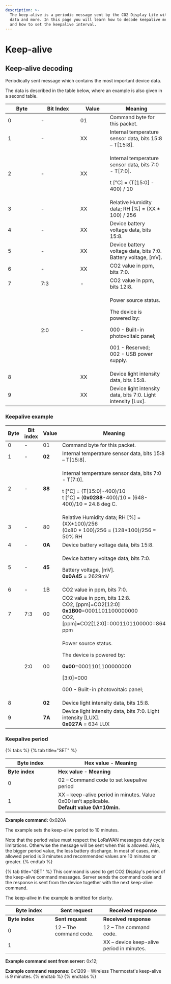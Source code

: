 ```yaml
---
description: >-
  The keep-alive is a periodic message sent by the CO2 Display Lite with sensor
  data and more. In this page you will learn how to decode keepalive messages
  and how to set the keepalive interval.
---
```


# Keep-alive

## Keep-alive decoding

Periodically sent message which contains the most important device data.

The data is described in the table below, where an example is also given in a second table.

<table><thead><tr><th width="87.66666666666669">Byte</th><th width="108">Bit Index</th><th width="77">Value</th><th>Meaning</th></tr></thead><tbody><tr><td>0</td><td>-</td><td>01</td><td>Command byte for this packet.</td></tr><tr><td>1</td><td>-</td><td>XX</td><td>Internal temperature sensor data, bits 15:8 – T[15:8].</td></tr><tr><td>2</td><td>-</td><td>XX</td><td><p>Internal temperature sensor data, bits 7:0 - T[7:0].  </p><p>t [°C] = (T[15:0] - 400) / 10</p></td></tr><tr><td>3</td><td>-</td><td>XX</td><td>Relative Humidity data; RH [%] = (XX * 100) / 256</td></tr><tr><td>4</td><td>-</td><td>XX</td><td>Device battery voltage data, bits 15:8.</td></tr><tr><td>5</td><td>-</td><td>XX</td><td>Device battery voltage data, bits 7:0. Battery voltage, [mV].</td></tr><tr><td>6</td><td>-</td><td>XX</td><td>CO2 value in ppm, bits 7:0.</td></tr><tr><td>7</td><td>7:3</td><td>-</td><td>CO2 value in ppm, bits 12:8.</td></tr><tr><td></td><td>2:0</td><td>-</td><td><p>Power source status.</p><p>Тhe device is powered by:</p><p>000 - Built-in photovoltaic panel;</p><p>001 - Reserved;<br>002 - USB power supply.</p></td></tr><tr><td>8</td><td></td><td>XX</td><td>Device light intensity data, bits 15:8.</td></tr><tr><td>9</td><td></td><td>XX</td><td>Device light intensity data, bits 7:0. Light intensity [Lux].</td></tr></tbody></table>

### Keepalive example

<table><thead><tr><th width="87.66666666666669">Byte</th><th width="89">Bit index</th><th width="79">Value</th><th>Meaning</th></tr></thead><tbody><tr><td>0</td><td>-</td><td>01</td><td>Command byte for this packet.</td></tr><tr><td>1</td><td>-</td><td><strong>02</strong></td><td>Internal temperature sensor data, bits 15:8 – T[15:8].</td></tr><tr><td>2</td><td>-</td><td><strong>88</strong></td><td><p>Internal temperature sensor data, bits 7:0 - T[7:0].  </p><p>t [°C] = (T[15:0]-400)/10<br>t [°C] = (<strong>0x0288</strong>-400)/10 = (648-400)/10 = 24.8 deg C.</p></td></tr><tr><td>3</td><td>-</td><td>80</td><td>Relative Humidity data; RH [%] = (XX*100)/256<br>(0x80 * 100)/256 = (128*100)/256 = 50% RH</td></tr><tr><td>4</td><td>-</td><td><strong>0A</strong></td><td>Device battery voltage data, bits 15:8.</td></tr><tr><td>5</td><td>-</td><td><strong>45</strong></td><td><p>Device battery voltage data, bits 7:0. </p><p>Battery voltage, [mV].<br><strong>0x0A45</strong> = 2629mV</p></td></tr><tr><td>6</td><td>-</td><td>1B</td><td>CO2 value in ppm, bits 7:0.</td></tr><tr><td>7</td><td>7:3</td><td>00</td><td>CO2 value in ppm, bits 12:8.<br>CO2, [ppm]=CO2[12:0]<br><strong>0x1B00</strong>=0001101100000000<br>CO2, [ppm]=CO2[12:0]=0001101100000=864 ppm</td></tr><tr><td></td><td>2:0</td><td>00</td><td><p>Power source status.</p><p>Тhe device is powered by:</p><p><strong>0x00</strong>=0001101100000000</p><p>[3:0]=000</p><p>000 - Built-in photovoltaic panel;</p></td></tr><tr><td>8</td><td></td><td><strong>02</strong></td><td>Device light intensity data, bits 15:8.</td></tr><tr><td>9</td><td></td><td><strong>7A</strong></td><td>Device light intensity data, bits 7:0. Light intensity [LUX].<br><strong>0x027A</strong> = 634 LUX</td></tr></tbody></table>

### Keepalive period

{% tabs %}
{% tab title="SET" %}
<table data-header-hidden><thead><tr><th width="142">Byte index</th><th>Hex value - Meaning</th></tr></thead><tbody><tr><td><strong>Byte index</strong></td><td><strong>Hex value - Meaning</strong></td></tr><tr><td>0</td><td>02 – Command code to set keepalive period</td></tr><tr><td>1</td><td>XX – keep-alive period in minutes. Value 0x00 isn’t applicable.<br><strong>Default value 0A=10min.</strong></td></tr></tbody></table>

**Example command:** 0x020A

The example sets the keep-alive period to 10 minutes.

Note that the period value must respect the LoRaWAN messages duty cycle limitations. Otherwise the message will be sent when this is allowed. Also, the bigger period value, the less battery discharge. In most of cases, min. allowed period is 3 minutes and recommended values are 10 minutes or greater.
{% endtab %}

{% tab title="GET" %}
This command is used to get CO2 Display's period of the keep-alive command messages. Server sends the command code and the response is sent from the device together with the next keep-alive command.&#x20;

The keep-alive in the example is omitted for clarity.

<table data-header-hidden><thead><tr><th width="131.66666666666666">Byte index</th><th width="136">Sent request</th><th>Received response</th></tr></thead><tbody><tr><td><strong>Byte index</strong></td><td><strong>Sent request</strong></td><td><strong>Received response</strong></td></tr><tr><td>0</td><td>12 – The command code.</td><td>12 – The command code.</td></tr><tr><td>1</td><td></td><td>XX – device keep-alive period in minutes.</td></tr></tbody></table>

**Example command sent from server:** 0x12;

**Example command response:** 0x1209 – Wireless Thermostat's keep-alive is 9 minutes.
{% endtab %}
{% endtabs %}
